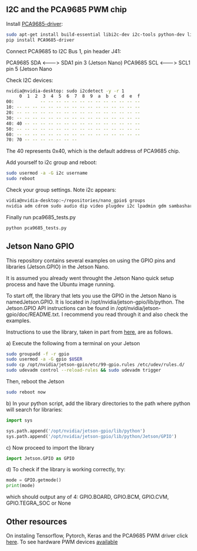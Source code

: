 ## I2C and the PCA9685 PWM chip

Install [PCA9685-driver](https://github.com/voidpp/PCA9685-driver):

```bash 
sudo apt-get install build-essential libi2c-dev i2c-tools python-dev libffi-dev
pip install PCA9685-driver
```

Connect PCA9685 to I2C Bus 1, pin header J41:

PCA9685 SDA <---> SDA1 pin 3 (Jetson Nano)
PCA9685 SCL <---> SCL1 pin 5 (Jetson Nano

Check I2C devices:

```bash
nvidia@nvidia-desktop: sudo i2cdetect -y -r 1
     0  1  2  3  4  5  6  7  8  9  a  b  c  d  e  f
00:          -- -- -- -- -- -- -- -- -- -- -- -- -- 
10: -- -- -- -- -- -- -- -- -- -- -- -- -- -- -- -- 
20: -- -- -- -- -- -- -- -- -- -- -- -- -- -- -- -- 
30: -- -- -- -- -- -- -- -- -- -- -- -- -- -- -- -- 
40: 40 -- -- -- -- -- -- -- -- -- -- -- -- -- -- -- 
50: -- -- -- -- -- -- -- -- -- -- -- -- -- -- -- -- 
60: -- -- -- -- -- -- -- -- -- -- -- -- -- -- -- -- 
70: 70 -- -- -- -- -- -- --                         
```
The 40 represents 0x40, which is the default address of PCA9685 chip.

Add yourself to i2c group and reboot:

```bash
sudo usermod -a -G i2c username
sudo reboot
```

Check your group settings. Note i2c appears:

```bash
vidia@nvidia-desktop:~/repositories/nano_gpio$ groups
nvidia adm cdrom sudo audio dip video plugdev i2c lpadmin gdm sambashare gpio
```

Finally run pca9685_tests.py 

```bash
python pca9685_tests.py
```

## Jetson Nano GPIO

This repository contains several examples on using the GPIO pins and libraries (Jetson.GPIO) in the Jetson Nano.

It is assumed you already went throught the Jetson Nano quick setup process and have the Ubuntu image running.

To start off, the library that lets you use the GPIO in the Jetson Nano is namedJetson.GPIO. It is located in /opt/nvidia/jetson-gpio/lib/python. The Jetson.GPIO API instructions can be found in /opt/nvidia/jetson-gpio/doc/README.txt. I recommend you read through it and also check the examples.

Instructions to use the library, taken in part from [here](https://github.com/NVIDIA-AI-IOT/jetbot/issues/18), are as follows.

a) Execute the following from a terminal on your Jetson

```bash
sudo groupadd -f -r gpio
sudo usermod -a -G gpio $USER
sudo cp /opt/nvidia/jetson-gpio/etc/99-gpio.rules /etc/udev/rules.d/
sudo udevadm control --reload-rules && sudo udevadm trigger
```
Then, reboot the Jetson

```bash
sudo reboot now
```

b) In your python script, add the library directories to the path where python will search for libraries:

```python
import sys

sys.path.append('/opt/nvidia/jetson-gpio/lib/python')
sys.path.append('/opt/nvidia/jetson-gpio/lib/python/Jetson/GPIO')
```

c) Now proceed to import the library

```python
import Jetson.GPIO as GPIO
```

d) To check if the library is working correctly, try:

```python
mode = GPIO.getmode()
print(mode) 
```

which should output any of 4: GPIO.BOARD, GPIO.BCM, GPIO.CVM, GPIO.TEGRA_SOC or
None



## Other resources

On instaling Tensorflow, Pytorch, Keras and the PCA9685 PWM driver click [here](https://medium.com/@feicheung2016/getting-started-with-jetson-nano-and-autonomous-donkey-car-d4f25bbd1c83).
To see hardware PWM devices [available](https://devtalk.nvidia.com/default/topic/1049655/jetson-nano/how-do-i-use-pwm-on-jetson-nano-/post/5328800/#5328800)


